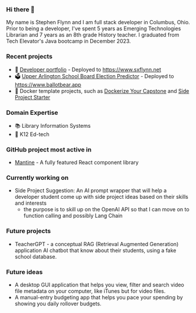 ### Hi there 👋

My name is Stephen Flynn and I am  full stack developer in Columbus, Ohio. Prior to being a developer, I've spent 5 years as Emerging Technologies Librarian and 7 years as an 8th grade History teacher. I graduated from Tech Elevator's Java bootcamp in December 2023.

### Recent projects
 - 🚀 [Developer portfolio](https://github.com/sxflynn/portfolio) - Deployed to https://www.sxflynn.net
 - 🗳️ [Upper Arlington School Board Election Predictor](https://github.com/sxflynn/electionsim) - Deployed to https://www.ballotbear.app
 - 🐋 Docker template projects, such as [Dockerize Your Capstone](https://github.com/sxflynn/dockerizeyourcapstone) and [Side Project Starter](https://github.com/sxflynn/sideprojectstarter)

### Domain Expertise
 - 📚 Library Information Systems
 - 🏫 K12 Ed-tech

### GitHub project most active in
 - [Mantine](https://github.com/mantinedev/mantine) - A fully featured React component library

### Currently working on
 - Side Project Suggestion: An AI prompt wrapper that will help a developer student come up with side project ideas based on their skills and interests
    - the purpose is to skill up on the OpenAI API so that I can move on to function calling and possibly Lang Chain

### Future projects
 - TeacherGPT - a conceptual RAG (Retrieval Augmented Generation) application AI chatbot that know about their students, using a fake school database.

### Future ideas
 - A desktop GUI application that helps you view, filter and search video file metadata on your computer, like iTunes but for video files.
 - A manual-entry budgeting app that helps you pace your spending by showing you daily rollover budgets.
